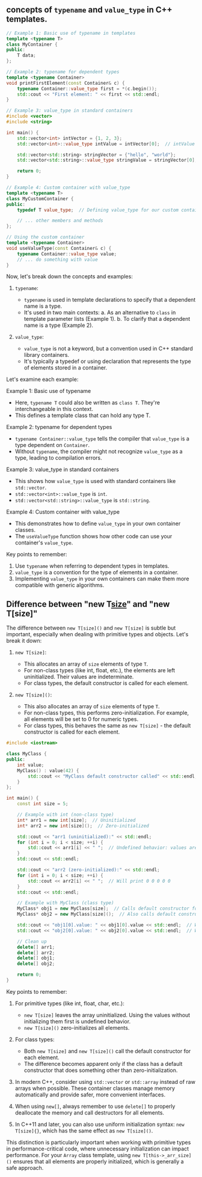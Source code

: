 ## concepts of `typename` and `value_type` in C++ templates.

```cpp
// Example 1: Basic use of typename in templates
template <typename T>
class MyContainer {
public:
    T data;
};

// Example 2: typename for dependent types
template <typename Container>
void printFirstElement(const Container& c) {
    typename Container::value_type first = *(c.begin());
    std::cout << "First element: " << first << std::endl;
}

// Example 3: value_type in standard containers
#include <vector>
#include <string>

int main() {
    std::vector<int> intVector = {1, 2, 3};
    std::vector<int>::value_type intValue = intVector[0];  // intValue is an int

    std::vector<std::string> stringVector = {"hello", "world"};
    std::vector<std::string>::value_type stringValue = stringVector[0];  // stringValue is a std::string

    return 0;
}

// Example 4: Custom container with value_type
template <typename T>
class MyCustomContainer {
public:
    typedef T value_type;  // Defining value_type for our custom container

    // ... other members and methods
};

// Using the custom container
template <typename Container>
void useValueType(const Container& c) {
    typename Container::value_type value;
    // ... do something with value
}

```

Now, let's break down the concepts and examples:

1. `typename`:
   - `typename` is used in template declarations to specify that a dependent name is a type.
   - It's used in two main contexts:
     a. As an alternative to `class` in template parameter lists (Example 1).
     b. To clarify that a dependent name is a type (Example 2).

2. `value_type`:
   - `value_type` is not a keyword, but a convention used in C++ standard library containers.
   - It's typically a typedef or using declaration that represents the type of elements stored in a container.

Let's examine each example:

Example 1: Basic use of typename
- Here, `typename T` could also be written as `class T`. They're interchangeable in this context.
- This defines a template class that can hold any type T.

Example 2: typename for dependent types
- `typename Container::value_type` tells the compiler that `value_type` is a type dependent on `Container`.
- Without `typename`, the compiler might not recognize `value_type` as a type, leading to compilation errors.

Example 3: value_type in standard containers
- This shows how `value_type` is used with standard containers like `std::vector`.
- `std::vector<int>::value_type` is `int`.
- `std::vector<std::string>::value_type` is `std::string`.

Example 4: Custom container with value_type
- This demonstrates how to define `value_type` in your own container classes.
- The `useValueType` function shows how other code can use your container's `value_type`.

Key points to remember:
1. Use `typename` when referring to dependent types in templates.
2. `value_type` is a convention for the type of elements in a container.
3. Implementing `value_type` in your own containers can make them more compatible with generic algorithms.


## Difference between "new T[size]()" and "new T[size]"

The difference between `new T[size]()` and `new T[size]` is subtle but important, especially when dealing with primitive types and objects. Let's break it down:

1. `new T[size]`:
   - This allocates an array of `size` elements of type `T`.
   - For non-class types (like int, float, etc.), the elements are left uninitialized. Their values are indeterminate.
   - For class types, the default constructor is called for each element.

2. `new T[size]()`:
   - This also allocates an array of `size` elements of type `T`.
   - For non-class types, this performs zero-initialization. For example, all elements will be set to 0 for numeric types.
   - For class types, this behaves the same as `new T[size]` - the default constructor is called for each element.



```cpp
#include <iostream>

class MyClass {
public:
    int value;
    MyClass() : value(42) {
        std::cout << "MyClass default constructor called" << std::endl;
    }
};

int main() {
    const int size = 5;

    // Example with int (non-class type)
    int* arr1 = new int[size];  // Uninitialized
    int* arr2 = new int[size]();  // Zero-initialized

    std::cout << "arr1 (uninitialized):" << std::endl;
    for (int i = 0; i < size; ++i) {
        std::cout << arr1[i] << " ";  // Undefined behavior: values are indeterminate
    }
    std::cout << std::endl;

    std::cout << "arr2 (zero-initialized):" << std::endl;
    for (int i = 0; i < size; ++i) {
        std::cout << arr2[i] << " ";  // Will print 0 0 0 0 0
    }
    std::cout << std::endl;

    // Example with MyClass (class type)
    MyClass* obj1 = new MyClass[size];  // Calls default constructor for each element
    MyClass* obj2 = new MyClass[size]();  // Also calls default constructor for each element

    std::cout << "obj1[0].value: " << obj1[0].value << std::endl;  // Will print 42
    std::cout << "obj2[0].value: " << obj2[0].value << std::endl;  // Will also print 42

    // Clean up
    delete[] arr1;
    delete[] arr2;
    delete[] obj1;
    delete[] obj2;

    return 0;
}

```

Key points to remember:

1. For primitive types (like int, float, char, etc.):
   - `new T[size]` leaves the array uninitialized. Using the values without initializing them first is undefined behavior.
   - `new T[size]()` zero-initializes all elements.

2. For class types:
   - Both `new T[size]` and `new T[size]()` call the default constructor for each element.
   - The difference becomes apparent only if the class has a default constructor that does something other than zero-initialization.

3. In modern C++, consider using `std::vector` or `std::array` instead of raw arrays when possible. These container classes manage memory automatically and provide safer, more convenient interfaces.

4. When using `new[]`, always remember to use `delete[]` to properly deallocate the memory and call destructors for all elements.

5. In C++11 and later, you can also use uniform initialization syntax: `new T[size]{}`, which has the same effect as `new T[size]()`.

This distinction is particularly important when working with primitive types in performance-critical code, where unnecessary initialization can impact performance. For your `Array` class template, using `new T[this->_arr_size]()` ensures that all elements are properly initialized, which is generally a safe approach.